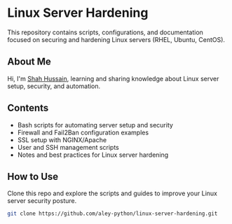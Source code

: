 # Linux Server Hardening

This repository contains scripts, configurations, and documentation focused on securing and hardening Linux servers (RHEL, Ubuntu, CentOS).

## About Me

Hi, I'm [Shah Hussain](https://github.com/aley-python), learning and sharing knowledge about Linux server setup, security, and automation.

## Contents

- Bash scripts for automating server setup and security
- Firewall and Fail2Ban configuration examples
- SSL setup with NGINX/Apache
- User and SSH management scripts
- Notes and best practices for Linux server hardening

## How to Use

Clone this repo and explore the scripts and guides to improve your Linux server security posture.

```bash
git clone https://github.com/aley-python/linux-server-hardening.git
